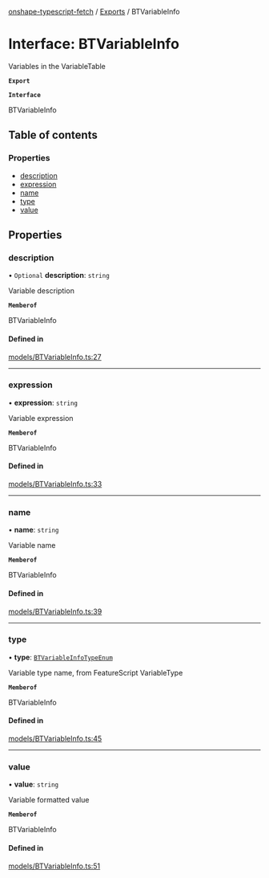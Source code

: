 [onshape-typescript-fetch](../README.md) / [Exports](../modules.md) / BTVariableInfo

# Interface: BTVariableInfo

Variables in the VariableTable

**`Export`**

**`Interface`**

BTVariableInfo

## Table of contents

### Properties

- [description](BTVariableInfo.md#description)
- [expression](BTVariableInfo.md#expression)
- [name](BTVariableInfo.md#name)
- [type](BTVariableInfo.md#type)
- [value](BTVariableInfo.md#value)

## Properties

### description

• `Optional` **description**: `string`

Variable description

**`Memberof`**

BTVariableInfo

#### Defined in

[models/BTVariableInfo.ts:27](https://github.com/toebes/onshape-typescript-fetch/blob/3e11ae1/models/BTVariableInfo.ts#L27)

___

### expression

• **expression**: `string`

Variable expression

**`Memberof`**

BTVariableInfo

#### Defined in

[models/BTVariableInfo.ts:33](https://github.com/toebes/onshape-typescript-fetch/blob/3e11ae1/models/BTVariableInfo.ts#L33)

___

### name

• **name**: `string`

Variable name

**`Memberof`**

BTVariableInfo

#### Defined in

[models/BTVariableInfo.ts:39](https://github.com/toebes/onshape-typescript-fetch/blob/3e11ae1/models/BTVariableInfo.ts#L39)

___

### type

• **type**: [`BTVariableInfoTypeEnum`](../modules.md#btvariableinfotypeenum-1)

Variable type name, from FeatureScript VariableType

**`Memberof`**

BTVariableInfo

#### Defined in

[models/BTVariableInfo.ts:45](https://github.com/toebes/onshape-typescript-fetch/blob/3e11ae1/models/BTVariableInfo.ts#L45)

___

### value

• **value**: `string`

Variable formatted value

**`Memberof`**

BTVariableInfo

#### Defined in

[models/BTVariableInfo.ts:51](https://github.com/toebes/onshape-typescript-fetch/blob/3e11ae1/models/BTVariableInfo.ts#L51)
